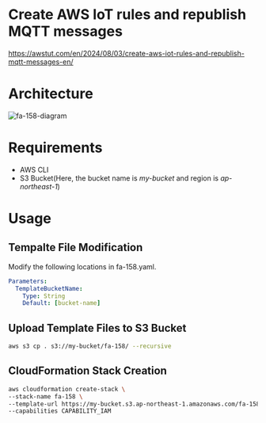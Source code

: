 # Create AWS IoT rules and republish MQTT messages

https://awstut.com/en/2024/08/03/create-aws-iot-rules-and-republish-mqtt-messages-en/

# Architecture

![fa-158-diagram](https://github.com/user-attachments/assets/189d7702-32a2-48c2-adf6-d287c9be390a)

# Requirements

* AWS CLI
* S3 Bucket(Here, the bucket name is *my-bucket* and region is *ap-northeast-1*)

# Usage

## Tempalte File Modification

Modify the following locations in fa-158.yaml.

```yaml
Parameters:
  TemplateBucketName:
    Type: String
    Default: [bucket-name]
```

## Upload  Template Files to S3 Bucket

```bash
aws s3 cp . s3://my-bucket/fa-158/ --recursive
```

## CloudFormation Stack Creation

```bash
aws cloudformation create-stack \
--stack-name fa-158 \
--template-url https://my-bucket.s3.ap-northeast-1.amazonaws.com/fa-158/fa-158.yaml \
--capabilities CAPABILITY_IAM
```
